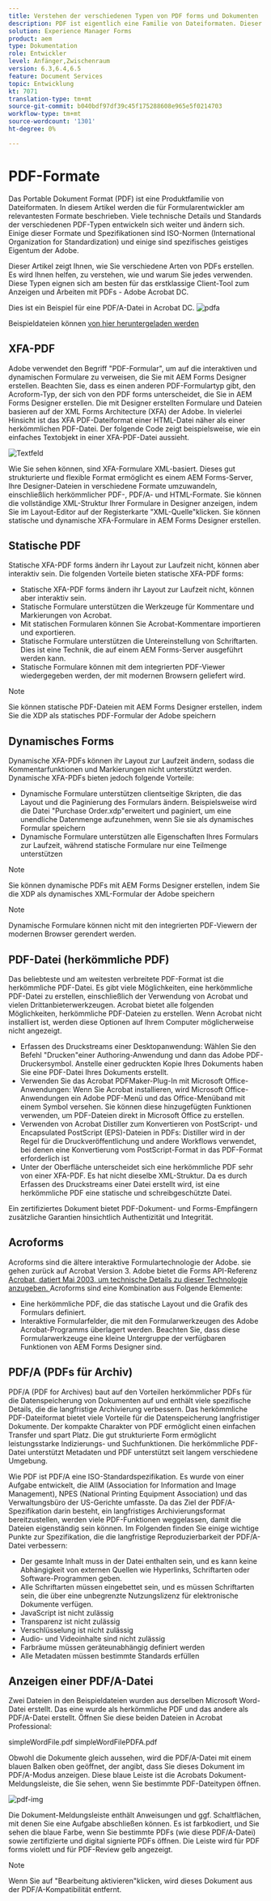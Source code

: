 ```yaml
---
title: Verstehen der verschiedenen Typen von PDF forms und Dokumenten
description: PDF ist eigentlich eine Familie von Dateiformaten. Dieser Artikel beschreibt die Typen von PDFs, die für Formularentwickler wichtig und relevant sind.
solution: Experience Manager Forms
product: aem
type: Dokumentation
role: Entwickler
level: Anfänger,Zwischenraum
version: 6.3,6.4,6.5
feature: Document Services
topic: Entwicklung
kt: 7071
translation-type: tm+mt
source-git-commit: b040bdf97df39c45f175288608e965e5f0214703
workflow-type: tm+mt
source-wordcount: '1301'
ht-degree: 0%

---
```



# PDF-Formate

Das Portable Dokument Format (PDF) ist eine Produktfamilie von Dateiformaten. In diesem Artikel werden die für Formularentwickler am relevantesten Formate beschrieben. Viele technische Details und Standards der verschiedenen PDF-Typen entwickeln sich weiter und ändern sich. Einige dieser Formate und Spezifikationen sind ISO-Normen (International Organization for Standardization) und einige sind spezifisches geistiges Eigentum der Adobe.

Dieser Artikel zeigt Ihnen, wie Sie verschiedene Arten von PDFs erstellen. Es wird Ihnen helfen, zu verstehen, wie und warum Sie jedes verwenden. Diese Typen eignen sich am besten für das erstklassige Client-Tool zum Anzeigen und Arbeiten mit PDFs - Adobe Acrobat DC.

Dies ist ein Beispiel für eine PDF/A-Datei in Acrobat DC.
![pdfa](assets/pdfa-file-in-acrobat.png)

Beispieldateien können [von hier heruntergeladen werden](assets/pdf-file-types.zip)

## XFA-PDF

Adobe verwendet den Begriff &quot;PDF-Formular&quot;, um auf die interaktiven und dynamischen Formulare zu verweisen, die Sie mit AEM Forms Designer erstellen. Beachten Sie, dass es einen anderen PDF-Formulartyp gibt, den Acroform-Typ, der sich von den PDF forms unterscheidet, die Sie in AEM Forms Designer erstellen. Die mit Designer erstellten Formulare und Dateien basieren auf der XML Forms Architecture (XFA) der Adobe. In vielerlei Hinsicht ist das XFA PDF-Dateiformat einer HTML-Datei näher als einer herkömmlichen PDF-Datei. Der folgende Code zeigt beispielsweise, wie ein einfaches Textobjekt in einer XFA-PDF-Datei aussieht.

![Textfeld](assets/text-field.JPG)

Wie Sie sehen können, sind XFA-Formulare XML-basiert. Dieses gut strukturierte und flexible Format ermöglicht es einem AEM Forms-Server, Ihre Designer-Dateien in verschiedene Formate umzuwandeln, einschließlich herkömmlicher PDF-, PDF/A- und HTML-Formate. Sie können die vollständige XML-Struktur Ihrer Formulare in Designer anzeigen, indem Sie im Layout-Editor auf der Registerkarte &quot;XML-Quelle&quot;klicken. Sie können statische und dynamische XFA-Formulare in AEM Forms Designer erstellen.

## Statische PDF

Statische XFA-PDF forms ändern ihr Layout zur Laufzeit nicht, können aber interaktiv sein. Die folgenden Vorteile bieten statische XFA-PDF forms:

* Statische XFA-PDF forms ändern ihr Layout zur Laufzeit nicht, können aber interaktiv sein.
* Statische Formulare unterstützen die Werkzeuge für Kommentare und Markierungen von Acrobat.
* Mit statischen Formularen können Sie Acrobat-Kommentare importieren und exportieren.
* Statische Formulare unterstützen die Untereinstellung von Schriftarten. Dies ist eine Technik, die auf einem AEM Forms-Server ausgeführt werden kann.
* Statische Formulare können mit dem integrierten PDF-Viewer wiedergegeben werden, der mit modernen Browsern geliefert wird.

>[!NOTE]
> Sie können statische PDF-Dateien mit AEM Forms Designer erstellen, indem Sie die XDP als statisches PDF-Formular der Adobe speichern

## Dynamisches Forms

Dynamische XFA-PDFs können ihr Layout zur Laufzeit ändern, sodass die Kommentarfunktionen und Markierungen nicht unterstützt werden. Dynamische XFA-PDFs bieten jedoch folgende Vorteile:

* Dynamische Formulare unterstützen clientseitige Skripten, die das Layout und die Paginierung des Formulars ändern. Beispielsweise wird die Datei &quot;Purchase Order.xdp&quot;erweitert und paginiert, um eine unendliche Datenmenge aufzunehmen, wenn Sie sie als dynamisches Formular speichern
* Dynamische Formulare unterstützen alle Eigenschaften Ihres Formulars zur Laufzeit, während statische Formulare nur eine Teilmenge unterstützen


>[!NOTE]
> Sie können dynamische PDFs mit AEM Forms Designer erstellen, indem Sie die XDP als dynamisches XML-Formular der Adobe speichern

>[!NOTE]
> Dynamische Formulare können nicht mit den integrierten PDF-Viewern der modernen Browser gerendert werden.


## PDF-Datei (herkömmliche PDF)

Das beliebteste und am weitesten verbreitete PDF-Format ist die herkömmliche PDF-Datei. Es gibt viele Möglichkeiten, eine herkömmliche PDF-Datei zu erstellen, einschließlich der Verwendung von Acrobat und vielen Drittanbieterwerkzeugen. Acrobat bietet alle folgenden Möglichkeiten, herkömmliche PDF-Dateien zu erstellen. Wenn Acrobat nicht installiert ist, werden diese Optionen auf Ihrem Computer möglicherweise nicht angezeigt.

* Erfassen des Druckstreams einer Desktopanwendung: Wählen Sie den Befehl &quot;Drucken&quot;einer Authoring-Anwendung und dann das Adobe PDF-Druckersymbol. Anstelle einer gedruckten Kopie Ihres Dokuments haben Sie eine PDF-Datei Ihres Dokuments erstellt.
* Verwenden Sie das Acrobat PDFMaker-Plug-In mit Microsoft Office-Anwendungen: Wenn Sie Acrobat installieren, wird Microsoft Office-Anwendungen ein Adobe PDF-Menü und das Office-Menüband mit einem Symbol versehen. Sie können diese hinzugefügten Funktionen verwenden, um PDF-Dateien direkt in Microsoft Office zu erstellen.
* Verwenden von Acrobat Distiller zum Konvertieren von PostScript- und Encapsulated PostScript (EPS)-Dateien in PDFs: Distiller wird in der Regel für die Druckveröffentlichung und andere Workflows verwendet, bei denen eine Konvertierung vom PostScript-Format in das PDF-Format erforderlich ist
* Unter der Oberfläche unterscheidet sich eine herkömmliche PDF sehr von einer XFA-PDF. Es hat nicht dieselbe XML-Struktur. Da es durch Erfassen des Druckstreams einer Datei erstellt wird, ist eine herkömmliche PDF eine statische und schreibgeschützte Datei.

Ein zertifiziertes Dokument bietet PDF-Dokument- und Forms-Empfängern zusätzliche Garantien hinsichtlich Authentizität und Integrität.

## Acroforms

Acroforms sind die ältere interaktive Formulartechnologie der Adobe. sie gehen zurück auf Acrobat Version 3. Adobe bietet die Forms API-Referenz [Acrobat, datiert Mai 2003, um technische Details zu dieser Technologie anzugeben. ](assets/FormsAPIReference.pdf) Acroforms sind eine Kombination aus
Folgende Elemente:

* Eine herkömmliche PDF, die das statische Layout und die Grafik des Formulars definiert.
* Interaktive Formularfelder, die mit den Formularwerkzeugen des Adobe Acrobat-Programms überlagert werden. Beachten Sie, dass diese Formularwerkzeuge eine kleine Untergruppe der verfügbaren Funktionen von AEM Forms Designer sind.

## PDF/A (PDFs für Archiv)

PDF/A (PDF for Archives) baut auf den Vorteilen herkömmlicher PDFs für die Datenspeicherung von Dokumenten auf und enthält viele spezifische Details, die die langfristige Archivierung verbessern. Das herkömmliche PDF-Dateiformat bietet viele Vorteile für die Datenspeicherung langfristiger Dokumente. Der kompakte Charakter von PDF ermöglicht einen einfachen Transfer und spart Platz. Die gut strukturierte Form ermöglicht leistungsstarke Indizierungs- und Suchfunktionen. Die herkömmliche PDF-Datei unterstützt Metadaten und PDF unterstützt seit langem verschiedene Umgebung.

Wie PDF ist PDF/A eine ISO-Standardspezifikation. Es wurde von einer Aufgabe entwickelt, die AIIM (Association for Information and Image Management), NPES (National Printing Equipment Association) und das Verwaltungsbüro der US-Gerichte umfasste. Da das Ziel der PDF/A-Spezifikation darin besteht, ein langfristiges Archivierungsformat bereitzustellen, werden viele PDF-Funktionen weggelassen, damit die Dateien eigenständig sein können. Im Folgenden finden Sie einige wichtige Punkte zur Spezifikation, die die langfristige Reproduzierbarkeit der PDF/A-Datei verbessern:

* Der gesamte Inhalt muss in der Datei enthalten sein, und es kann keine Abhängigkeit von externen Quellen wie Hyperlinks, Schriftarten oder Software-Programmen geben.
* Alle Schriftarten müssen eingebettet sein, und es müssen Schriftarten sein, die über eine unbegrenzte Nutzungslizenz für elektronische Dokumente verfügen.
* JavaScript ist nicht zulässig
* Transparenz ist nicht zulässig
* Verschlüsselung ist nicht zulässig
* Audio- und Videoinhalte sind nicht zulässig
* Farbräume müssen geräteunabhängig definiert werden
* Alle Metadaten müssen bestimmte Standards erfüllen

## Anzeigen einer PDF/A-Datei

Zwei Dateien in den Beispieldateien wurden aus derselben Microsoft Word-Datei erstellt. Das eine wurde als herkömmliche PDF und das andere als PDF/A-Datei erstellt. Öffnen Sie diese beiden Dateien in Acrobat Professional:

simpleWordFile.pdf
simpleWordFilePDFA.pdf

Obwohl die Dokumente gleich aussehen, wird die PDF/A-Datei mit einem blauen Balken oben geöffnet, der angibt, dass Sie dieses Dokument im PDF/A-Modus anzeigen. Diese blaue Leiste ist die Acrobats Dokument-Meldungsleiste, die Sie sehen, wenn Sie bestimmte PDF-Dateitypen öffnen.

![pdf-img](assets/pdfa-message.png)

Die Dokument-Meldungsleiste enthält Anweisungen und ggf. Schaltflächen, mit denen Sie eine Aufgabe abschließen können. Es ist farbkodiert, und Sie sehen die blaue Farbe, wenn Sie bestimmte PDFs (wie diese PDF/A-Datei) sowie zertifizierte und digital signierte PDFs öffnen. Die Leiste wird für PDF forms violett und für PDF-Review gelb angezeigt.

>[!NOTE]
> Wenn Sie auf &quot;Bearbeitung aktivieren&quot;klicken, wird dieses Dokument aus der PDF/A-Kompatibilität entfernt.




